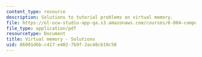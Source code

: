 ```yaml
---
content_type: resource
description: Solutions to tutorial problems on virtual memory.
file: https://ol-ocw-studio-app-qa.s3.amazonaws.com/courses/6-004-computation-structures-spring-2009/06091d6bc417e4027b9f2ac48cb19c50_MIT6_004s09_tutor17_sol.pdf
file_type: application/pdf
resourcetype: Document
title: Virtual memory - Solutions
uid: 06091d6b-c417-e402-7b9f-2ac48cb19c50
---
```

